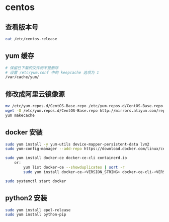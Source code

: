 # centos

## 查看版本号

```bash
cat /etc/centos-release
```

## yum 缓存

```bash
# 保留已下载的文件而不是删除
# 设置 /etc/yum.conf 中的 keepcache 选项为 1
/var/cache/yum/
```

## 修改成阿里云镜像源

```bash
mv /etc/yum.repos.d/CentOS-Base.repo /etc/yum.repos.d/CentOS-Base.repo.backup
wget -O /etc/yum.repos.d/CentOS-Base.repo http://mirrors.aliyun.com/repo/Centos-6.repo
yum makecache
```

## docker 安装

```bash
sudo yum install -y yum-utils device-mapper-persistent-data lvm2
sudo yum-config-manager --add-repo https://download.docker.com/linux/centos/docker-ce.repo

sudo yum install docker-ce docker-ce-cli containerd.io
    or:
        yum list docker-ce --showduplicates | sort -r
        sudo yum install docker-ce-<VERSION_STRING> docker-ce-cli-<VERSION_STRING> containerd.io

sudo systemctl start docker
```

## python2 安装

```bash
sudo yum install epel-release
sudo yum install python-pip
```
